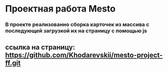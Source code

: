  # Проектная работа Mesto

### В проекте реализованно сборка карточек из массива с последующей  загрузкой их на страницу с помощью js


## ссылка на страницу: https://github.com/Khodarevskii/mesto-project-ff.git

